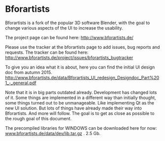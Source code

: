 # Bforartists
Bforartists is a fork of the popular 3D software Blender, with the goal to change various aspects of the UI to increase the usability.

The project page can be found here: http://www.bforartists.de/

Please use the tracker at the bforartists page to add issues, bug reports and requests. The tracker can be found here: http://www.bforartists.de/project/issues/bforartists_bugtracker

To give you an idea what it is about, here you can find the initial UI design doc from autumn 2015.  http://www.bforartists.de/data/Bforartists_UI_redesign_Designdoc_Part%201_-_general.pdf

Note that it is in big parts outdated already. Development has changed lots of it. Some things are implemented in a different way than initially thought, some things turned out to be unmanageable. Like implementing Qt as the new UI solution. But lots of things have already made their way into Bforartists. And more will follow. The goal is to get as close as possible to the rough goal of this document.

The precompiled libraries for WINDOWS can be downloaded here for now: www.bforartists.de/data/dev/lib.tar.gz . 2.5 Gb.
